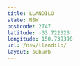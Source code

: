 ```yaml
---
title: LLANDILO
state: NSW
postcode: 2747
latitude: -33.722323
longitude: 150.739398
url: /nsw/llandilo/
layout: suburb
---
```

